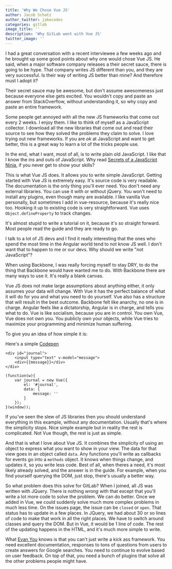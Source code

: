 ```yaml
---
title: 'Why We Chose Vue JS'
author: Jacob Schatz
author_twitter: jakecodes
categories: gitlab
image_title: ''
description: 'Why GitLab went with Vue JS'
twitter_image: ''
---
```


I had a great conversation with a recent interviewee a few weeks ago and he brought up some good points about why one would chose Vue JS. He said, when a major software company releases a their secret sauce, there is going to be hype. That company writes JS different than you, and they are very successful. Is their way of writing JS better than mine? And therefore must I adopt it?

Their secret sauce may be awesome, but don't assume awesomeness just because everyone else gets excited. You wouldn't copy and paste an answer from StackOverflow, without understanding it, so why copy and paste an entire framework. 

Some people get annoyed with all the new JS frameworks that come out every 2 weeks. I enjoy them. I like to think of myself as a JavaScript collector. I download all the new libraries that come out and read their source to see how they solved the problems they claim to solve. I love trying out new frameworks. If you are _ok_ at JavaScript and want to get better, this is a great way to learn a lot of the tricks people use. 

In the end, what I want, most of all, is to write plain old JavaScript. I like that I know the ins and outs of JavaScript. Why read [Secrets of a JavaScript Ninja](https://www.manning.com/books/secrets-of-the-javascript-ninja), if you never get to show your skills? 

This is what Vue JS does. It allows you to write simple JavaScript. Getting started with Vue JS is extremely easy. It's source code is very readable. The documentation is the only thing you'll ever need. You don't need any external libraries. You can use it with or without jQuery. You won't need to install any plugins, even though many are available. I like vanilla Vue personally, but sometimes I add in vue-resource, because it's really nice too. Hooking it up to existing code is very straightforward. Vue uses `Object.defineProperty` to track changes.

It's almost stupid to write a tutorial on it, because it's so straight forward. Most people read the guide and they are ready to go. 

I talk to a lot of JS devs and I find it really interesting that the ones who spend the most time in the Angular world tend to not know JS well. I don't want that to happen to me or our devs. Why should we write "not JavaScript"?

When using Backbone, I was really forcing myself to stay DRY, to do the thing that Backbone would have wanted me to do. With Backbone there are many ways to use it. It's really a blank canvas. 

Vue JS does not make large assumptions about anything either, it only assumes your data will change. With Vue it has the perfect balance of what it will do for you and what you need to do yourself. Vue also has a structure that will result in the best outcome. Backbone felt like anarchy, no one is in charge. Angular feels like a dictatorship, Angular is in charge, and tells you what to do. Vue is like socialism, because you are in control. You own Vue, Vue does not own you. You publicly own your objects, while Vue tries to maximize your programming and minimize human suffering.

To give you an idea of how simple it is:

Here's a simple [Codepen](http://codepen.io/jschatz1/pen/dpQkpx)

```
<div id="journal">
	<input type="text" v-model="message">
	<div>{{message}}</div>
</div>
```
```
(function(w){
	var journal = new Vue({
		el: '#journal',
    	data: {
      		message: ''
    	}
	});
}(window));
```

If you've seen the slew of JS libraries then you should understand everything in this example, without any documentation. Usually that's where the simplicity stops. Nice simple example but in reality the rest is complicated. Not Vue though, the rest is just as simple. 

And that is what I love about Vue JS. It combines the simplicity of using an object to express what you want to show in your view. The data for that view goes in an object called `data`. Any functions you'll write as callbacks for events go into a `methods` object. It knows when things change, and updates it, so you write less code. Best of all, when theres a need, it's most likely already solved, and the answer is in the guide. For example, when you find yourself querying the DOM, just stop, there's usually a better way. 

So what problem does this solve for GitLab? When I joined, all JS was written with JQuery. There is nothing _wrong_ with that except that you'll write a lot more code to solve the problem. We can do better. Once we added in Vue, we could suddenly solve much more complex problems in much less time. On the issues page, the issue can be `closed` or `open`. That status has to update in a few places. In JQuery, we had about 30 or so lines of code to make that work in all the right places. We have to switch around classes and query the DOM. But in Vue, it would be 1 line of code. The rest of the updating happens in the HTML, and it's much more simple to write.

What [Evan You](https://twitter.com/youyuxi) knows is that you can't just write a kick ass framework. You need excellent documentation, responses to tons of questions from users to create answers for Google searches. You need to continue to evolve based on user feedback. On top of that, you need a bunch of plugins that solve all the other problems people might have.